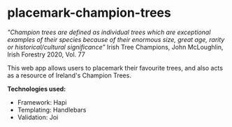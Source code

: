 # placemark-champion-trees
<em> "Champion trees are defined as individual trees which are exceptional examples
    of their species because of their enormous size, great age, rarity or historical/cultural
    significance"</em> Irish Tree Champions, John McLoughlin, Irish Forestry 2020, Vol. 77 

This web app allows users to placemark their favourite trees, and also acts as a resource of Ireland's Champion Trees.

<strong>Technologies used:</strong>
- Framework: Hapi
- Templating: Handlebars
- Validation: Joi
